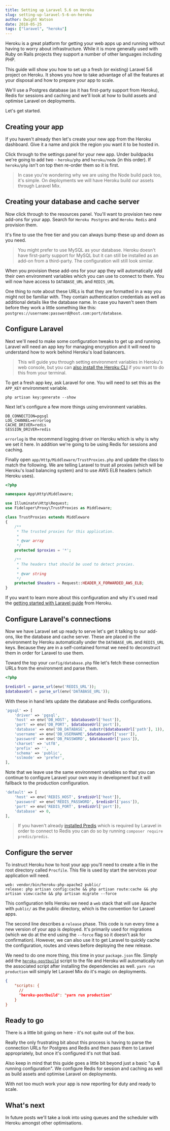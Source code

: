 ```yaml
---
title: Setting up Laravel 5.6 on Heroku
slug: setting-up-laravel-5-6-on-heroku
author: Dwight Watson
date: 2018-05-25
tags: ["laravel", "heroku"]
---
```


Heroku is a great platform for getting your web apps up and running without having to worry about infrastructure. While it is more generally used with Ruby on Rails projects they support a number of other languages including PHP.

This guide will show you how to set up a fresh (or existing) Laravel 5.6 project on Heroku. It shows you how to take advantage of all the features at your disposal and how to prepare your app to scale.

We'll use a Postgres database (as it has first-party support from Heroku), Redis for sessions and caching and we'll look at how to build assets and optimise Laravel on deployments.

Let's get started.

## Creating your app

If you haven't already then let's create your new app from the Heroku dashboard. Give it a name and pick the region you want it to be hosted in.

Click through to the settings panel for your new app. Under buildpacks we're going to add two - `heroku/php` and `heroku/node` (in this order). If `heroku/php` isn't on top then re-order them so it is first.

> In case you're wondering why we are using the Node build pack too, it's simple. On deployments we will have Heroku build our assets through Laravel Mix.

## Creating your database and cache server

Now click through to the resources panel. You'll want to provision two new add-ons for your app. Search for `Heroku Postgres` and `Heroku Redis` and provision them.

It's fine to use the free tier and you can always bump these up and down as you need.

> You might prefer to use MySQL as your database. Heroku doesn't have first-party support for MySQL but it can still be installed as an add-on from a third-party. The configuration will still look similar.

When you provision these add-ons for your app they will automatically add their own environment variables which you can use to connect to them. You will now have access to `DATABASE_URL` and `REDIS_URL`

One thing to note about these URLs is that they are formatted in a way you might not be familiar with. They contain authentication credentials as well as additional details like the database name. In case you haven't seen them before they work a little something like this: `postgres://username:password@host.com:port/database`.

## Configure Laravel

Next we'll need to make some configuration tweaks to get up and running. Laravel will need an app key for managing encryption and it will need to understand how to work behind Heroku's load balancers.

> This will guide you through setting environment variables in Heroku's web console, but you can [also install the Heroku CLI](https://devcenter.heroku.com/articles/heroku-cli) if you want to do this from your terminal.

To get a fresh app key, ask Laravel for one. You will need to set this as the `APP_KEY` environment variable.

```shell
php artisan key:generate --show
```

Next let's configure a few more things using environment variables.

```shell
DB_CONNECTION=pgsql
LOG_CHANNEL=errorlog
CACHE_DRIVER=redis
SESSION_DRIVER=redis
```

`errorlog` is the recommend logging driver on Heroku which is why is why we set it here. In addition we're going to be using Redis for sessions and caching.

Finally open `app/Http/Middleware/TrustProxies.php` and update the class to match the following. We are telling Laravel to trust all proxies (which will be Heroku's load balancing system) and to use AWS ELB headers (which Heroku uses).

```php
<?php

namespace App\Http\Middleware;

use Illuminate\Http\Request;
use Fideloper\Proxy\TrustProxies as Middleware;

class TrustProxies extends Middleware
{
    /**
     * The trusted proxies for this application.
     *
     * @var array
     */
    protected $proxies = '*';

    /**
     * The headers that should be used to detect proxies.
     *
     * @var string
     */
    protected $headers = Request::HEADER_X_FORWARDED_AWS_ELB;
}
```

If you want to learn more about this configuration and why it's used read the [getting started with Laravel guide](https://devcenter.heroku.com/articles/getting-started-with-laravel) from Heroku.

## Configure Laravel's connections

Now we have Laravel set up ready to serve let's get it talking to our add-ons, like the database and cache server. These are placed in the environment by Heroku automatically under the `DATABASE_URL` and `REDIS_URL` keys. Because they are in a self-contained format we need to deconstruct them in order for Laravel to use them.

Toward the top your `config/database.php` file let's fetch these connection URLs from the environment and parse them.

```php
<?php

$redisUrl = parse_url(env('REDIS_URL'));
$databaseUrl = parse_url(env('DATABASE_URL'));
```

With these in hand lets update the database and Redis configurations.

```php
'pgsql' => [
    'driver' => 'pgsql',
    'host' => env('DB_HOST', $databaseUrl['host']),
    'port' => env('DB_PORT', $databaseUrl['port']),
    'database' => env('DB_DATABASE', substr($databaseUrl['path'], 1)),
    'username' => env('DB_USERNAME',$databaseUrl['user']),
    'password' => env('DB_PASSWORD', $databaseUrl['pass']),
    'charset' => 'utf8',
    'prefix' => '',
    'schema' => 'public',
    'sslmode' => 'prefer',
],
```

Note that we leave use the same environment variables so that you can continue to configure Laravel your own way in development but it will fallback to the production configuration.

```php
'default' => [
    'host' => env('REDIS_HOST', $redisUrl['host']),
    'password' => env('REDIS_PASSWORD', $redisUrl['pass']),
    'port' => env('REDIS_PORT', $redisUrl['port']),
    'database' => 0,
],
```

> If you haven't already [installed Predis](https://laravel.com/docs/5.6/redis#introduction) which is required by Laravel in order to connect to Redis you can do so by running `composer require predis/predis`.

## Configure the server

To instruct Heroku how to host your app you'll need to create a file in the root directory called `Procfile`. This file is used by start the services your application will need.

```shell
web: vendor/bin/heroku-php-apache2 public/
release: php artisan config:cache && php artisan route:cache && php artisan view:cache && php artisan migrate --force
```

This configuration tells Heroku we need a `web` stack that will use Apache with `public/` as the public directory, which is the convention for Laravel apps.

The second line describes a `release` phase. This code is run every time a new version of your app is deployed. It's primarily used for migrations (which we do at the end using the `--force` flag so it doesn't ask for confirmation). However, we can also use it to get Laravel to quickly cache the configuration, routes and views before deploying the new release.

We need to do one more thing, this time in your `package.json` file. Simply add the [`heroku-postbuild`](https://devcenter.heroku.com/articles/nodejs-support#customizing-the-build-process) script to the file and Heroku will automatically run the associated script after installing the dependencies as well. `yarn run production` will simply let Laravel Mix do it's magic on deployments.

```json
{
    "scripts: {
      //
      "heroku-postbuild": "yarn run production"
    }
}
```

## Ready to go

There is a little bit going on here - it's not quite out of the box.

Really the only frustrating bit about this process is having to parse the connection URLs for Postgres and Redis and then pass them to Laravel appropriately, but once it's configured it's not that bad.

Also keep in mind that this guide goes a little bit beyond just a basic "up & running configuration". We configure Redis for session and caching as well as build assets and optimise Laravel on deployments.

With not too much work your app is now reporting for duty and ready to scale.

## What's next

In future posts we'll take a look into using queues and the scheduler with Heroku amongst other optimisations.
